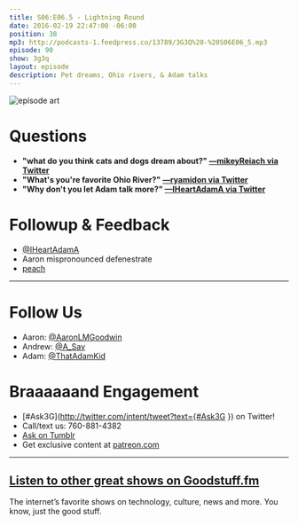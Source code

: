 ```yaml
---
title: S06:E06.5 - Lightning Round
date: 2016-02-19 22:47:00 -06:00
position: 38
mp3: http://podcasts-1.feedpress.co/13789/3G3Q%20-%20S06E06_5.mp3
episode: 90
show: 3g3q
layout: episode
description: Pet dreams, Ohio rivers, & Adam talks
---
```


![episode art][1]

# Questions

* **"what do you think cats and dogs dream about?" [—mikeyReiach via Twitter][2]**
* **"What's you're favorite Ohio River?" [—ryamidon via Twitter][3]**
* **"Why don't you let Adam talk more?" [—IHeartAdamA via Twitter][4]**

# Followup & Feedback

* [@IHeartAdamA][5]
* Aaron mispronounced defenestrate
* [peach][6]

***

# Follow Us
* Aaron: [@AaronLMGoodwin](http://twitter.com/aaronlmgoodwin)
* Andrew: [@A_Sav](http://twitter.com/a_sav)
* Adam: [@ThatAdamKid](http://twitter.com/thatadamkid)

# Braaaaaand Engagement
* [#Ask3G](http://twitter.com/intent/tweet?text={#Ask3G }) on Twitter!
* Call/text us: 760-881-4382
* [Ask on Tumblr](http://3g3q.co/ask)
* Get exclusive content at [patreon.com](http://www.patreon.com/3g3q)

***

## [Listen to other great shows on Goodstuff.fm](http://goodstuff.fm/)
The internet’s favorite shows on technology, culture, news and more. You know, just the good stuff.

[1]: http://l.gdwn.co/1jkmQ.jpg
[2]: https://twitter.com/12173032/status/696037093819228161
[3]: https://twitter.com/1541712684/status/693314071651704832
[4]: https://twitter.com/4907636834/status/698936008235028480
[5]: https://twitter.com/iheartadama
[6]: http://www.peach.cool
[7]: http://twitter.com/aaronlmgoodwin
[8]: http://twitter.com/a_sav
[9]: http://twitter.com/thatadamkid
[10]: http://3g3q.co/ask
[11]: http://www.patreon.com/3g3q
[12]: http://goodstuff.fm/3g3q/
